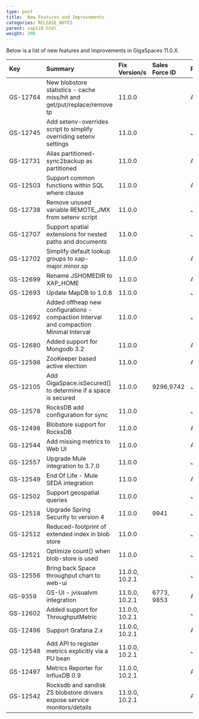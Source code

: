 ```yaml
---
type: post
title:  New Features and Improvements
categories: RELEASE_NOTES
parent: xap110.html
weight: 200
---
```




Below is a list of new features and improvements in GigaSpaces 11.0.X.



| Key | Summary | Fix Version/s | Sales<br>Force ID | Platform/s|
|:-------|:------|:------------|:------------|:----------|
| <nobr>GS-12764<nobr> | New blobstore statistics - cache miss/hit and get/put/replace/remove tp | 11.0.0 | | All |
| GS-12745 | Add setenv-overrides script to simplify overriding setenv settings | 11.0.0 | | Java |
| GS-12731 | Alias partitioned-sync2backup as partitioned | 11.0.0 | | All |
| GS-12503 | Support common functions within SQL where clause | 11.0.0 | | All |
| GS-12738 | Remove unused variable REMOTE_JMX from setenv script | 11.0.0 | | Java |
| GS-12707 | Support spatial extensions for nested paths and documents | 11.0.0 | | Java |
| GS-12702 | Simplify default lookup groups to xap-major.minor.sp | 11.0.0 | | All |
| GS-12699 | Rename JSHOMEDIR to XAP_HOME | 11.0.0 | | All |
| GS-12693 | Update MapDB to 1.0.8 | 11.0.0 | | Java |
| GS-12692 | Added offheap new configurations - compaction Interval and compaction Minimal Interval | 11.0.0 | | Java |
| GS-12680 | Added support for Mongodb 3.2  | 11.0.0 | | All |
| GS-12598 | ZooKeeper based active election  | 11.0.0 | | All |
| GS-12105 | Add GigaSpace.isSecured() to determine if a space is secured  | 11.0.0 | 9296,9742 | Java |
| GS-12578 | RocksDB add configuration for sync  | 11.0.0 | | Java |
| GS-12498 | Blobstore support for RocksDB | 11.0.0 | | All |
| GS-12544 | Add missing metrics to Web UI | 11.0.0 | | All |
| GS-12557 | Upgrade Mule integration to 3.7.0 | 11.0.0 | | Java |
| GS-12549 | End Of Life - Mule SEDA integration | 11.0.0 | | All |
| GS-12502 | Support geospatial queries | 11.0.0 | | Java |
| GS-12518 | Upgrade Spring Security to version 4 | 11.0.0 | 9941 | Java |
| GS-12512 | Reduced-footprint of extended index in blob store | 11.0.0 | | Java |
| GS-12521 | Optimize count() when blob-store is used | 11.0.0 | | Java |
| GS-12556 | Bring back Space throughput chart to web-ui  | 11.0.0, 10.2.1 | | Java |
| GS-9359  | GS-UI - jvisualvm integration | 11.0.0, 10.2.1 | 6773, 9853  | All |
| GS-12602 | Added support for ThroughputMetric | 11.0.0, 10.2.1 |  | Java |
| GS-12496 | Support Grafana 2.x | 11.0.0, 10.2.1 |  | All |
| GS-12548 | Add API to register metrics explicitly via a PU bean | 11.0.0, 10.2.1 |  | Java |
| GS-12497 | Metrics Reporter for InfluxDB 0.9 | 11.0.0, 10.2.1 |  | All |
| GS-12542 | Rocksdb and sandisk ZS blobstore drivers expose service monitors/details | 11.0.0, 10.2.1 |  | All |
